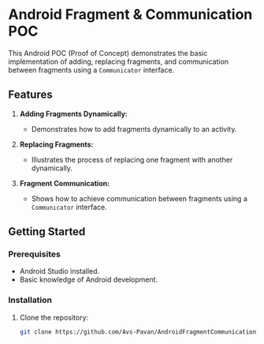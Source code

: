 # Android Fragment & Communication POC

This Android POC (Proof of Concept) demonstrates the basic implementation of adding, replacing fragments, and communication between fragments using a `Communicator` interface.

## Features

1. **Adding Fragments Dynamically:**
   - Demonstrates how to add fragments dynamically to an activity.

2. **Replacing Fragments:**
   - Illustrates the process of replacing one fragment with another dynamically.

3. **Fragment Communication:**
   - Shows how to achieve communication between fragments using a `Communicator` interface.

## Getting Started

### Prerequisites

- Android Studio installed.
- Basic knowledge of Android development.

### Installation

1. Clone the repository:

   ```bash
   git clone https://github.com/Avs-Pavan/AndroidFragmentCommunication.git
